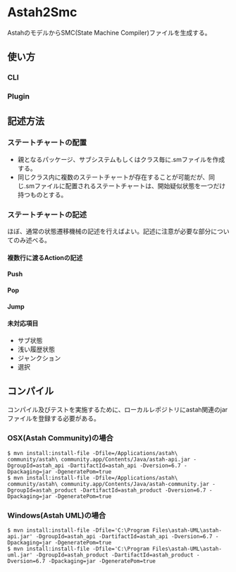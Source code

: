 # Astah2Smc

AstahのモデルからSMC(State Machine Compiler)ファイルを生成する。

## 使い方

### CLI

### Plugin


## 記述方法

### ステートチャートの配置

*   親となるパッケージ、サブシステムもしくはクラス毎に.smファイルを作成する。
*   同じクラス内に複数のステートチャートが存在することが可能だが、同じ.smファイルに配置されるステートチャートは、開始疑似状態を一つだけ持つものとする。

### ステートチャートの記述

ほぼ、通常の状態遷移機械の記述を行えばよい。記述に注意が必要な部分についてのみ述べる。

#### 複数行に渡るActionの記述
#### Push
#### Pop
#### Jump

#### 未対応項目
*   サブ状態
*   浅い履歴状態
*   ジャンクション
*   選択


## コンパイル

コンパイル及びテストを実施するために、ローカルレポジトリにastah関連のjarファイルを登録する必要がある。

### OSX(Astah Community)の場合
    $ mvn install:install-file -Dfile=/Applications/astah\ community/astah\ community.app/Contents/Java/astah-api.jar -DgroupId=astah_api -DartifactId=astah_api -Dversion=6.7 -Dpackaging=jar -DgeneratePom=true
    $ mvn install:install-file -Dfile=/Applications/astah\ community/astah\ community.app/Contents/Java/astah-community.jar -DgroupId=astah_product -DartifactId=astah_product -Dversion=6.7 -Dpackaging=jar -DgeneratePom=true

### Windows(Astah UML)の場合
    $ mvn install:install-file -Dfile='C:\Program Files\astah-UML\astah-api.jar' -DgroupId=astah_api -DartifactId=astah_api -Dversion=6.7 -Dpackaging=jar -DgeneratePom=true
    $ mvn install:install-file -Dfile='C:\Program Files\astah-UML\astah-uml.jar' -DgroupId=astah_product -DartifactId=astah_product -Dversion=6.7 -Dpackaging=jar -DgeneratePom=true
